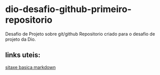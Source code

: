 # dio-desafio-github-primeiro-repositorio
Desafio de Projeto sobre git/github
Repositorio criado para o desafio de projeto da Dio.

## links uteis: 
[sitaxe basica markdown](https://www.markdownguide.org/basic-syntax/)

